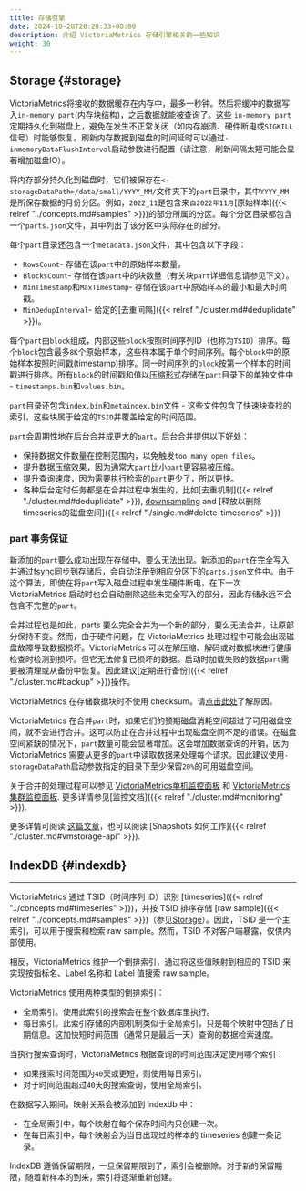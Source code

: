```yaml
---
title: 存储引擎
date: 2024-10-28T20:28:33+08:00
description: 介绍 VictoriaMetrics 存储引擎相关的一些知识
weight: 30
---
```



## Storage {#storage}
VictoriaMetrics将接收的数据缓存在内存中，最多一秒钟。然后将缓冲的数据写入`in-memory part`(内存块结构)，之后数据就能被查询了。这些 `in-memory part`定期持久化到磁盘上，避免在发生不正常关闭（如内存崩溃、硬件断电或`SIGKILL`信号）时能够恢复。刷新内存数据到磁盘的时间延时可以通过`-inmemoryDataFlushInterval`启动参数进行配置（请注意，刷新间隔太短可能会显著增加磁盘IO）。

将内存部分持久化到磁盘时，它们被保存在`<-storageDataPath>/data/small/YYYY_MM/`文件夹下的`part`目录中，其中`YYYY_MM`是所保存数据的月份分区。例如，`2022_11`是包含来`自2022年11月`[原始样本]({{< relref "../concepts.md#samples" >}})的部分所属的分区。每个分区目录都包含一个`parts.json`文件，其中列出了该分区中实际存在的部分。

每个`part`目录还包含一个`metadata.json`文件，其中包含以下字段：

+ `RowsCount`- 存储在该`part`中的原始样本数量。
+ `BlocksCount`- 存储在该`part`中的块数量（有关块`part`详细信息请参见下文）。
+ `MinTimestamp`和`MaxTimestamp`- 存储在该`part`中原始样本的最小和最大时间戳。
+ `MinDedupInterval`- 给定的[去重间隔]({{< relref "./cluster.md#deduplidate" >}})。

每个`part`由`block`组成，内部这些`block`按照时间序列ID（也称为`TSID`）排序。每个`block`包含最多`8K`个原始样本，这些样本属于单个时间序列。每个`block`中的原始样本按照时间戳(timestamp)排序。同一时间序列的`block`按第一个样本的时间戳进行排序。所有`block`的时间戳和值以[压缩形式](https://faun.pub/victoriametrics-achieving-better-compression-for-time-series-data-than-gorilla-317bc1f95932)存储在`part`目录下的单独文件中 - `timestamps.bin`和`values.bin`。

`part`目录还包含`index.bin`和`metaindex.bin`文件 - 这些文件包含了快速块查找的索引，这些块属于给定的`TSID`并覆盖给定的时间范围。

`part`会周期性地在后台合并成更大的`part`。后台合并提供以下好处：
+ 保持数据文件数量在控制范围内，以免触发`too many open files`。
+ 提升数据压缩效果，因为通常大`part`比小`part`更容易被压缩。
+ 提升查询速度，因为需要执行检索的`part`更少了，所以更快。
+ 各种后台定时任务都是在合并过程中发生的，比如[去重机制]({{< relref "./cluster.md#deduplidate" >}}), [downsampling](#downsampling) and [释放以删除timeseries的磁盘空间]({{< relref "./single.md#delete-timeseries" >}})

### part 事务保证
新添加的`part`要么成功出现在存储中，要么无法出现。新添加的`part`在完全写入并通过[fsync](https://man7.org/linux/man-pages/man2/fsync.2.html)同步到存储后，会自动注册到相应分区下的`parts.json`文件中。由于这个算法，即使在将`part`写入磁盘过程中发生硬件断电，在下一次 VictoriaMetrics 启动时也会自动删除这些未完全写入的部分，因此存储永远不会包含不完整的`part`。

合并过程也是如此，parts 要么完全合并为一个新的部分，要么无法合并，让原部分保持不变。然而，由于硬件问题，在 VictoriaMetrics 处理过程中可能会出现磁盘故障导致数据损坏。VictoriaMetrics 可以在解压缩、解码或对数据块进行健康检查时检测到损坏。但它无法修复已损坏的数据。启动时加载失败的数据`part`需要被清理或从备份中恢复。因此建议[定期进行备份]({{< relref "./cluster.md#backup" >}})操作。

VictoriaMetrics 在存储数据块时不使用 checksum。请[点击此处](https://github.com/VictoriaMetrics/VictoriaMetrics/issues/3011)了解原因。

VictoriaMetrics 在合并`part`时，如果它们的预期磁盘消耗空间超过了可用磁盘空间，就不会进行合并。这可以防止在合并过程中出现磁盘空间不足的错误。在磁盘空间紧缺的情况下，`part`数量可能会显著增加。这会增加数据查询的开销，因为 VictoriaMetrics 需要从更多的`part`中读取数据来处理每个请求。因此建议使用`-storageDataPath`启动参数指定的目录下至少保留`20%`的可用磁盘空间。

关于合并的处理过程可以参见 [VictoriaMetrics单机监控面板](https://grafana.com/grafana/dashboards/10229-victoriametrics/) 和 [VictoriaMetrics 集群监控面板](https://grafana.com/grafana/dashboards/11176-victoriametrics-cluster/). 更多详情参见[监控文档]({{< relref "./cluster.md#monitoring" >}}).

更多详情可阅读 [这篇文章](https://valyala.medium.com/how-victoriametrics-makes-instant-snapshots-for-multi-terabyte-time-series-data-e1f3fb0e0282)，也可以阅读 [Snapshots 如何工作]({{< relref "./cluster.md#vmstorage-api" >}}).


## IndexDB {#indexdb}
------------------------------------------------------------------------------------

VictoriaMetrics 通过 TSID（时间序列 ID）识别 [timeseries]({{< relref "../concepts.md#timeseries" >}})，并按 TSID 排序存储 [raw sample]({{< relref "../concepts.md#samples" >}})（参见[Storage](#storage)）。因此，TSID 是一个主索引，可以用于搜索和检索 raw sample。然而，TSID 不对客户端暴露，仅供内部使用。

相反，VictoriaMetrics 维护一个倒排索引，通过将这些值映射到相应的 TSID 来实现按指标名、Label 名称和 Label 值搜索 raw sample。

VictoriaMetrics 使用两种类型的倒排索引：
- 全局索引。使用此索引的搜索会在整个数据库里执行。
- 每日索引。此索引存储的内部机制类似于全局索引，只是每个映射中包括了日期信息。这加快短时间范围（通常只是最后一天）查询的数据检索速度。

当执行搜索查询时，VictoriaMetrics 根据查询的时间范围决定使用哪个索引：
- 如果搜索时间范围为`40`天或更短，则使用每日索引。
- 对于时间范围超过`40`天的搜索查询，使用全局索引。

在数据写入期间，映射关系会被添加到 indexdb 中：
- 在全局索引中，每个映射在每个保存时间内只创建一次。
- 在每日索引中，每个映射会为当日出现过的样本的 timeseries 创建一条记录。

IndexDB 遵循保留期限，一旦保留期限到了，索引会被删除。对于新的保留期限，随着新样本的到来，索引将逐渐重新创建。